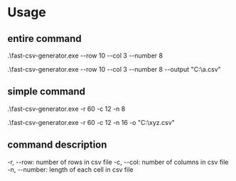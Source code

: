 

# Usage

## entire command
.\fast-csv-generator.exe --row 10 --col 3 --number 8

.\fast-csv-generator.exe --row 10 --col 3 --number 8 --output "C:\\a.csv"

## simple command
.\fast-csv-generator.exe -r 60 -c 12 -n 8

.\fast-csv-generator.exe -r 60 -c 12 -n 16 -o "C:\xyz.csv"

## command description
-r, --row: number of rows in csv file
-c, --col: number of columns in csv file
-n, --number: length of each cell in csv file


